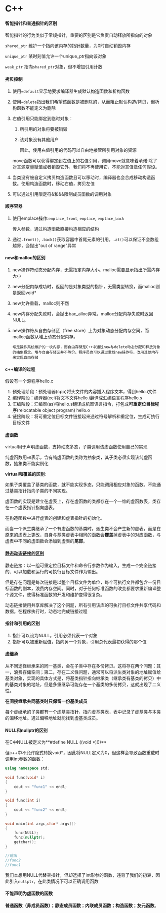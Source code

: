 # C++

#### 智能指针和普通指针的区别

智能指针的行为类似于常规指针，重要的区别是它负责自动释放所指向的对象

`shared_ptr` 维护一个指向该内存的指针数量，为0时自动销毁内存

 `unique_ptr` 某时刻值允许一个unique_ptr指向该对象 

`weak_ptr` 指向`shared_ptr`对象，但不增加引用计数

#### 拷贝控制

1. 使用`=default`显示地要求编译器生成默认构造函数和析构函数

2. 使用`=delete`指出我们希望该函数是被删除的，从而阻止默认构造/拷贝，但析构函数不能定义为删除

3. 右值引用只能绑定到临时对象：

    1. 所引用的对象将要被销毁

    2. 该对象没有其他用户

        因此，使用右值引用的代码可以自由地接管所引用对象的资源

    move函数可以获得绑定到左值上的右值引用，调用move就意味着承诺:除了对其源变量赋值或者销毁它外，我们将不再使用它，不能对其值做任何假设。

4. 当类没有被自定义拷贝构造函数且可以移动时，编译器也会合成移动构造函数。使用构造函数时，移动右值，拷贝左值

5. 可以通过引用限定符&和&&限制成员函数的调用对象

#### 顺序容器

1. 使用emplace操作:`emplace_front`, `emplace`, `emplace_back`

    传入参数，通过构造函数直接构造相应的结构

2. 通过`.front()`, `.back()`获取容器中首尾元素的引用。`.at()`可以保证不会数组越界，会抛出"out of range"异常

#### new和malloc的区别

1. new操作符动态分配内存，无需指定内存大小。malloc需要显示指出所需内存大小

2. new分配内存成功时，返回的是对象类型的指针，无需类型转换，而malloc则是返回void*

3. new允许重载，malloc则不然

4. new内存分配失败时，会抛出bac_alloc异常。malloc分配内存失败时返回NULL。

5. new操作符从自由存储区（free store）上为对象动态分配内存空间，而malloc函数从堆上动态分配内存。

    `堆是操作系统维护的一块内存，而自由存储是C++中通过new与delete动态分配和释放对象的抽象概念。堆与自由存储区并不等价。程序员也可以通过重载new操作符，改用其他内存来实现自由存储`


#### c++编译的过程

假设有一个源程序hello.c

1. 预处理阶段：预处理器(cpp)将头文件的内容插入程序文本，得到hello.i文件
2. 编译阶段：编译器(ccl)将文本文件hello.i翻译成汇编语言程序hello.s
3. 汇编阶段：汇编器(as)将hello.s翻译成机器语言指令，打包成**可重定位目标程序**(relocatable object program) hello.o
4. 链接阶段：将可重定位目标文件链接起来通过符号解析和重定位，生成可执行目标文件

#### 虚函数

virtual用于声明虚函数，支持动态多态，子类调用该虚函数使用自己的实现

纯虚函数用`=0`表示，含有纯虚函数的类称为抽象类，其子类必须实现该纯虚函数，抽象类不能实例化

**virtual和覆盖的区别**:

如果子类覆盖了基类的函数，就不能实现多态，只能调用相应对象的函数。不能通过基类指针指向子类的不同实现。

虚函数的实现是建立在虚表上，存在虚函数的类都存在一个一维的虚函数表，类存在一个虚表指针指向虚表。

在构造函数中进行虚表的创建和虚表指针的初始化。

而当一个派生类继承了一个有虚函数的基类时，派生类不会产生新的虚表，而是在原来的虚表上更改，自身与基类虚表中相同的函数会**覆盖**掉虚表中的对应函数，与虚表中不同的虚函数会添加到虚表的**尾部**。

#### [静态动态链接的区别](https://blog.csdn.net/kang___xi/article/details/80210717)

静态链接：以一组可重定位目标文件和命令行参数作为输入，生成一个完全链接的、可以加载和运行的可执行目标文件作为输出。

但是存在问题是每次链接是以整个目标文件为单位，每个可执行文件都包含一份目标函数的副本，浪费内存空间。同时，对于任何标准函数的改变都要求重新编译整个源文件，使得标准函数的开发和维护变得很复杂。

动态链接使用共享库解决了这个问题，所有引用该库的可执行目标文件共享代码和数据。在程序执行时，动态地完成链接过程

#### 指针和引用的区别

1. 指针可以设为NULL，引用必须代表一个对象
2. 指针可以被重新赋值，指向另一个对象，引用总代表最初获得的那个值

#### [虚继承](https://blog.csdn.net/longlovefilm/article/details/80558879?utm_medium=distribute.pc_relevant.none-task-blog-BlogCommendFromMachineLearnPai2-1.baidujs&dist_request_id=0f1eb594-7b69-46c4-b10d-7da4d69f4a68&depth_1-utm_source=distribute.pc_relevant.none-task-blog-BlogCommendFromMachineLearnPai2-1.baidujs)

从不同途径继承来的同一基类，会在子类中存在多份拷贝。这将存在两个问题：其一，浪费存储空间；第二，存在二义性问题，通常可以将派生类对象的地址赋值给基类对象，实现的具体方式是，将基类指针指向继承类（继承类有基类的拷贝）中的基类对象的地址，但是多重继承可能存在一个基类的多份拷贝，这就出现了二义性。

**在间接继承共同基类时只保留一份基类成员**

每个虚继承的子类都有一个虚基类指针，指向虚基类表，表中记录了虚基类与本类的偏移地址。通过偏移地址就能找到虚基类成员。

#### NULL和nullptr的区别

在C中NULL被定义为**#define NULL ((void \*)0)**

但c++中不允许隐式转换void*，因此将NULL定义为0，但这样会导致函数重载时调用int参数的函数：

```c++
using namespace std;
 
void func(void* i)
{
	cout << "func1" << endl;
}
 
void func(int i)
{
	cout << "func2" << endl;
}
 
void main(int argc,char* argv[])
{
	func(NULL);
	func(nullptr);
	getchar();
}

//输出
//func2
//func1
```

我们本想用NULL代替空指针，但却选择了int形参的函数，违背了我们的初衷，因此引入`nullptr`，在此类情况下可以正确调用函数

#### 不能声明为虚函数的函数

**普通函数（非成员函数）**；**静态成员函数**；**内联成员函数**；**构造函数**；**友元函数**。


